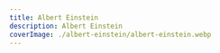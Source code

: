 ```yaml
---
title: Albert Einstein
description: Albert Einstein
coverImage: ./albert-einstein/albert-einstein.webp
---
```

